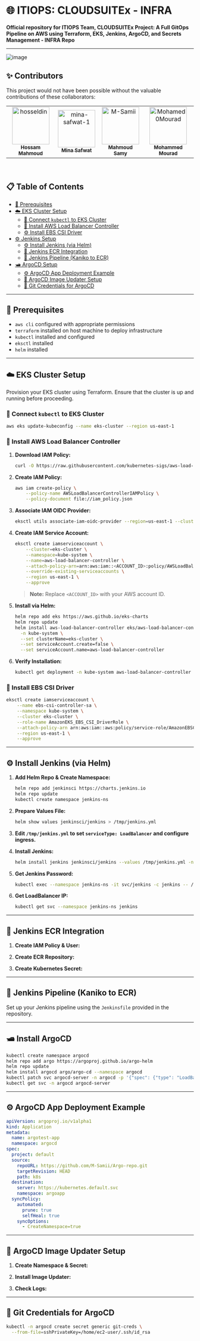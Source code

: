 # 🌐 ITIOPS: CLOUDSUITEx - INFRA

**Official repository for ITIOPS Team, CLOUDSUITEx Project: A Full GitOps Pipeline on AWS using Terraform, EKS, Jenkins, ArgoCD, and Secrets Management - INFRA Repo**

---

![image](itiops-diagram02.png)

## ✨ Contributors

This project would not have been possible without the valuable contributions of these collaborators:

<div align="center">

<table>
  <tr>
    <td align="center">
      <a href="https://github.com/hosseldin">
        <img src="https://avatars.githubusercontent.com/hosseldin" width="100px;" alt="hosseldin"/><br />
        <sub><b>Hossam Mahmoud</b></sub>
      </a>
    </td>
    <td align="center">
      <a href="https://github.com/mina-safwat-1">
        <img src="https://avatars.githubusercontent.com/mina-safwat-1" width="100px;" alt="mina-safwat-1"/><br />
        <sub><b>Mina Safwat</b></sub>
      </a>
    </td>
    <td align="center">
      <a href="https://github.com/M-Samii">
        <img src="https://avatars.githubusercontent.com/M-Samii" width="100px;" alt="M-Samii"/><br />
        <sub><b>Mahmoud Samy</b></sub>
      </a>
    </td>
    <td align="center">
      <a href="https://github.com/Mohamed0Mourad">
        <img src="https://avatars.githubusercontent.com/Mohamed0Mourad" width="100px;" alt="Mohamed0Mourad"/><br />
        <sub><b>Mohammed Mourad</b></sub>
      </a>
    </td>
  </tr>
</table>

</div>


<br>

## 📋 Table of Contents

- [🔧 Prerequisites](#-prerequisites)
- [☁️ EKS Cluster Setup](#%ef%b8%8f-eks-cluster-setup)
  - [🔗 Connect `kubectl` to EKS Cluster](#-connect-kubectl-to-eks-cluster)
  - [🎠 Install AWS Load Balancer Controller](#-install-aws-load-balancer-controller)
  - [⚙️ Install EBS CSI Driver](#%ef%b8%8f-install-ebs-csi-driver)
- [⚙️ Jenkins Setup](#%ef%b8%8f-install-jenkins-via-helm)
  - [⚙️ Install Jenkins (via Helm)](#%ef%b8%8f-install-jenkins-via-helm)
  - [🔑 Jenkins ECR Integration](#-jenkins-ecr-integration)
  - [🚀 Jenkins Pipeline (Kaniko to ECR)](#-jenkins-pipeline-kaniko-to-ecr)
- [🛥️ ArgoCD Setup](#-install-argocd)
  - [⚙️ ArgoCD App Deployment Example](#%ef%b8%8f-argocd-app-deployment-example)
  - [🔄 ArgoCD Image Updater Setup](#-argocd-image-updater-setup)
  - [🔑 Git Credentials for ArgoCD](#-git-credentials-for-argocd)


---

## 🔧 Prerequisites

- `aws cli` configured with appropriate permissions
- `terraform` installed on host machine to deploy infrastructure
- `kubectl` installed and configured
- `eksctl` installed
- `helm` installed

---

## ☁️ EKS Cluster Setup

Provision your EKS cluster using Terraform. Ensure that the cluster is up and running before proceeding.



### 🔹 Connect `kubectl` to EKS Cluster

```bash
aws eks update-kubeconfig --name eks-cluster --region us-east-1
```



### 🔹 Install AWS Load Balancer Controller

1. **Download IAM Policy:**

   ```bash
   curl -O https://raw.githubusercontent.com/kubernetes-sigs/aws-load-balancer-controller/v2.12.0/docs/install/iam_policy.json
   ```

2. **Create IAM Policy:**

   ```bash
   aws iam create-policy \
       --policy-name AWSLoadBalancerControllerIAMPolicy \
       --policy-document file://iam_policy.json
   ```

3. **Associate IAM OIDC Provider:**

   ```bash
   eksctl utils associate-iam-oidc-provider --region=us-east-1 --cluster=eks-cluster --approve
   ```

4. **Create IAM Service Account:**

   ```bash
   eksctl create iamserviceaccount \
       --cluster=eks-cluster \
       --namespace=kube-system \
       --name=aws-load-balancer-controller \
       --attach-policy-arn=arn:aws:iam::<ACCOUNT_ID>:policy/AWSLoadBalancerControllerIAMPolicy \
       --override-existing-serviceaccounts \
       --region us-east-1 \
       --approve
   ```

   > **Note:** Replace `<ACCOUNT_ID>` with your AWS account ID.

5. **Install via Helm:**

   ```bash
   helm repo add eks https://aws.github.io/eks-charts
   helm repo update
   helm install aws-load-balancer-controller eks/aws-load-balancer-controller \
     -n kube-system \
     --set clusterName=eks-cluster \
     --set serviceAccount.create=false \
     --set serviceAccount.name=aws-load-balancer-controller
   ```

6. **Verify Installation:**

   ```bash
   kubectl get deployment -n kube-system aws-load-balancer-controller
   ```




### 🔹 Install EBS CSI Driver

```bash
eksctl create iamserviceaccount \
    --name ebs-csi-controller-sa \
    --namespace kube-system \
    --cluster eks-cluster \
    --role-name AmazonEKS_EBS_CSI_DriverRole \
    --attach-policy-arn arn:aws:iam::aws:policy/service-role/AmazonEBSCSIDriverPolicy \
    --region us-east-1 \
    --approve
```

---

## ⚙️ Install Jenkins (via Helm)

1. **Add Helm Repo & Create Namespace:**

   ```bash
   helm repo add jenkinsci https://charts.jenkins.io
   helm repo update
   kubectl create namespace jenkins-ns
   ```

2. **Prepare Values File:**

   ```bash
   helm show values jenkinsci/jenkins > /tmp/jenkins.yml
   ```

3. **Edit `/tmp/jenkins.yml` to set `serviceType: LoadBalancer` and configure ingress.**

4. **Install Jenkins:**

   ```bash
   helm install jenkins jenkinsci/jenkins --values /tmp/jenkins.yml -n jenkins-ns
   ```

5. **Get Jenkins Password:**

   ```bash
   kubectl exec --namespace jenkins-ns -it svc/jenkins -c jenkins -- /bin/cat /run/secrets/additional/chart-admin-password
   ```

6. **Get LoadBalancer IP:**

   ```bash
   kubectl get svc --namespace jenkins-ns jenkins
   ```

---

## 🔑 Jenkins ECR Integration

1. **Create IAM Policy & User:**

2. **Create ECR Repository:**

3. **Create Kubernetes Secret:**

---

## 🚀 Jenkins Pipeline (Kaniko to ECR)

Set up your Jenkins pipeline using the `Jenkinsfile` provided in the repository.

---

## 🛥️ Install ArgoCD

```bash
kubectl create namespace argocd
helm repo add argo https://argoproj.github.io/argo-helm
helm repo update
helm install argocd argo/argo-cd --namespace argocd
kubectl patch svc argocd-server -n argocd -p '{"spec": {"type": "LoadBalancer"}}'
kubectl get svc -n argocd argocd-server
```

---

## ⚙️ ArgoCD App Deployment Example

```yaml
apiVersion: argoproj.io/v1alpha1
kind: Application
metadata:
  name: argotest-app
  namespace: argocd
spec:
  project: default
  source:
    repoURL: https://github.com/M-Samii/Argo-repo.git
    targetRevision: HEAD
    path: k8s
  destination:
    server: https://kubernetes.default.svc
    namespace: argoapp
  syncPolicy:
    automated:
      prune: true
      selfHeal: true
    syncOptions:
      - CreateNamespace=true
```

---

## 🔄 ArgoCD Image Updater Setup

1. **Create Namespace & Secret:**

2. **Install Image Updater:**

3. **Check Logs:**

---

## 🔑 Git Credentials for ArgoCD

```bash
kubectl -n argocd create secret generic git-creds \
  --from-file=sshPrivateKey=/home/ec2-user/.ssh/id_rsa
```


